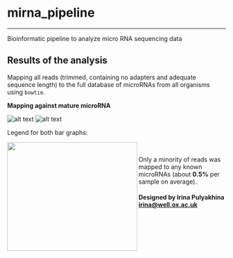 # mirna_pipeline
--------------------------------------
Bioinformatic pipeline to analyze micro RNA sequencing data

## Results of the analysis

Mapping all reads (trimmed, containing no adapters and adequate sequence length)
to the full database of microRNAs from all organisms using `bowtie`.

**Mapping against mature microRNA**

![alt text](https://github.com/jknightlab/mirna_pipeline/blob/master/mature_miRNA_all_samples_distr.png)
![alt text](https://github.com/jknightlab/mirna_pipeline/blob/master/mature_miRNA_all_samples_numbers.png)

Legend for both bar graphs:

<a href="url"><img src="https://github.com/jknightlab/mirna_pipeline/blob/master/mature_miRNA_all_samples_legend.png" align="left" height="250" width="300" ></a>
<br>

Only a minority of reads was mapped to any known microRNAs (about **0.5%** per sample on average).

#### Designed by Irina Pulyakhina irina@well.ox.ac.uk
